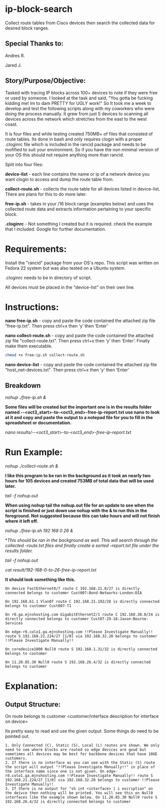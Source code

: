 # ip-block-search
Collect route tables from Cisco devices then search the collected data for desired block ranges.

## Special Thanks to:

Andres R.

Jared J.

## Story/Purpose/Objective:
Tasked with tracing IP blocks across 100+ devices to note if they were free or used by someone. I looked at the task
and said, "You gotta be fucking kidding me! Im to dam PRETTY for UGLY work!" So It took me a week to develop and test the following 
scripts along with my coworkers who were doing the process manually. It grew from just 5 devices to scanning all devices across the
network which stretches from the east to the west coast. 

It is four files and while testing created 750MB+ of files that consisted of route tables. Its done in bash and only requires clogin with a proper .cloginrc file which is included in the rancid package and needs to be mofified to suit your environment. So if you have the non minimal version of your OS this should not require anything more than 
rancid. 

Split into four files: 

**device-list** - each line contains the name or ip of a network device you want clogin to access and dump the route table from.

**collect-route.sh** - collects the route table for all devices listed in device-list. There are plans for this to do more later. 

**free-ip.sh** - takes in your /16 block range (examples below) and uses the collected route data and extracts information pertaining   to your specific block. 

**.cloginrc** - Not something I created but it is required. check the example that I included. Google for further documentation. 

# Requirements:

Install the "rancid" package from your OS's repo. This script was written on Fedora 22 system but was also tested on a Ubuntu system.

.cloginrc needs to be in directory of script.

All devices must be placed in the "device-list" on their own line. 

# Instructions:
**nano free-ip.sh** - copy and paste the code contained the attached zip file "free-ip.txt". Then press ctrl+x then ‘y’ then ‘Enter’

**nano collect-route.sh** - copy and paste the code contained the attached zip file "collect-route.txt". Then press ctrl+x then ‘y’ then ‘Enter’. Finally make them executable. 

```bash
chmod +x free-ip.sh collect-route.sh
```
**nano device-list** - copy and paste the code contained the attached zip file "host_net-devices.txt". Then press ctrl+x then ‘y’ then ‘Enter’

## Breakdown
*nohup ./free-ip.sh <value of first octet> <value of second octet> <value of start of range third octet> <value of start of range third octet> &*
		
**Some files will be created but the important one is in the results folder named <oct1>-<oct2>-<oct3_start>-to-<oct3_end>-free-ip-report.txt use nano to look at it and copy and paste the output to a notepad file for you to fill in the spreadsheet or documentation.**

*nano results/<oct1>-<oct2>-<oct3_start>-to-<oct3_end>-free-ip-report.txt*

# Run Example: 

*nohup ./collect-route.sh &*

**I like this program to be ran in the background as it took an nearly two hours for 105 devices and created 753MB of total data that will be used later.**

*tail -f nohup.out*
			
**When using nohup tail the nohup.out file for an update to see when the script is finished or just down use nohup with the & to run this in the foreground. Not suggested because this can take hours and will not finish where it left off.**

*nohup ./free-ip.sh 192 168 0 26 &*
		
**This should be ran in the background as well. This will search through the collected *-route.txt files and finally create a sorted -report.txt file under the results folder.**

*tail -f nohup.out*

*cat result/192-168-0-to-26-free-ip-report.txt*

**It should look something like this.**

```
On device FastEthernet0/7 route C 192.168.21.0/27 is directly connected belongs to customer Cust007:Bond-Networks-London:DIA

On 192.168.61.1 Vlan07 route C 192.168.21.192/28 is directly connected belongs to customer Cust007-T1

On r0.ga.mjnshosting.com GigabitEthernet2/1 route C 192.168.38.0/24 is directly connected belongs to customer Cust07-29-16:Jason-Bourne-Services

On edge-r0.colo1.ga.mjnshosting.com !!Please Investigate Manually!! route S 192.168.21.224/27 [1/0] via 192.168.32.20 belongs to customer !!Please Investigate Manually!!

On coredevice1000 Null0 route S 192.168.1.31/32 is directly connected belongs to customer

On 11.20.85.30 Null0 route S 192.168.26.4/32 is directly connected belongs to customer
```

# Explanation:

## Output Structure:

On <device name from device-list> <interface on device> route <route from device that contains our desired blick> belongs to customer <customer/interface description for interface on device>

Its pretty easy to read and use the given output. Some things do need to be pointed out. 

	1. Only Connected (C), Static (S), Local (L) routes are shown. We only need to see where blocks are routed so edge devices are good but sometimes all devices may be best for backbone devices that have 10GE customers. 
	2. If there is no interface as you can see with the Static (S) route the script will output "!!Please Investigate Manually!!" in place of the interface name since one is not given. On edge-r0.colo1.ga.mjnshosting.com !!Please Investigate Manually!! route S 192.168.21.224/27 [1/0] via 192.168.32.20 belongs to customer !!Please Investigate Manually!!
	3. If there is no output for "sh int <interface> | i escription" on the deivce then nothing will be printed. You will see this on Null0 interfaces like the example shown below. On 11.20.85.30 Null0 route S 192.168.26.4/32 is directly connected belongs to customer
